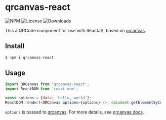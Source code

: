 qrcanvas-react
===

![NPM](https://img.shields.io/npm/v/qrcanvas-react.svg)
![License](https://img.shields.io/npm/l/qrcanvas-react.svg)
![Downloads](https://img.shields.io/npm/dt/qrcanvas-react.svg)

This a QRCode component for use with ReactJS, based on [qrcanvas](https://github.com/gera2ld/qrcanvas).

Install
---

``` sh
$ npm i qrcanvas-react
```

Usage
---

``` javascript
import QRCanvas from 'qrcanvas-react';
import ReactDOM from 'react-dom';

const options = {data: 'hello, world'};
ReactDOM.render(<QRCanvas options={options} />, document.getElementById('app'));
```

`options` is passed to [qrcanvas](https://github.com/gera2ld/qrcanvas).
For more details, see [qrcanvas docs](https://github.com/gera2ld/qrcanvas/wiki).
